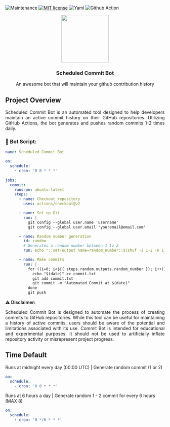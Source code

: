 ![Maintenance](https://img.shields.io/badge/Maintenance-Yes-green)
[![MIT license](https://img.shields.io/badge/License-MIT-blue.svg)](https://github.com/rahfianugerah/scheduled-commit-bot/blob/main/LICENSE)
![Yaml](https://img.shields.io/badge/Made_with-Yaml-blue.svg)
![Github Action](https://img.shields.io/badge/GitHub_Workflows-%23121011.svg?&logo=github&logoColor=white)

<div align="center">
  <img src="https://github.com/rahfianugerah/scheduled-commit-bot/blob/main/img/newbot.png" height=150 width=150>
  <h3>
    Scheduled Commit Bot
  </h3>
  <p>
    An awesome bot that will maintain your github contribution history
  </p>
</div>

## Project Overview
<p align="justify">
  Scheduled Commit Bot is an automated tool designed to help developers maintain an active commit history on their GitHub repositories. Utilizing GitHub Actions, the bot generates and pushes random commits 1-2 times daily.
</p>

### 🤖 Bot Script:
```yml
name: Scheduled Commit Bot

on:
  schedule:
    - cron: '0 0 * * *'
    
jobs:
  commit:
    runs-on: ubuntu-latest
    steps:
      - name: Checkout repository
        uses: actions/checkout@v2

      - name: Set up Git
        run: |
          git config --global user.name 'username'
          git config --global user.email 'youremail@email.com'

      - name: Random number generation
        id: random
        # Generates a random number between 1 to 2
        run: echo "::set-output name=random_number::$(shuf -i 1-2 -n 1)" 

      - name: Make commits
        run: |
          for ((i=0; i<${{ steps.random.outputs.random_number }}; i++)); do
            echo "$(date)" >> commit.txt
            git add commit.txt
            git commit -m "Automated Commit at $(date)"
          done
          git push

```

⚠️ <b> Disclaimer: </b>

<p align="justify">
  Scheduled Commit Bot is designed to automate the process of creating commits to GitHub repositories. While this tool can be useful for maintaining a history of active commits, users should be aware of the potential and limitations associated with its use. Commit Bot is intended for educational and experimental purposes. It should not be used to artificially inflate repository activity or misrepresent project progress.
</p> 


## Time Default

Runs at midnight every day (00:00 UTC) | Generate random commit (1 or 2)
```yml
on:
  schedule:
    - cron: '0 0 * * *'
```

Runs at 6 hours a day | Generate random 1 - 2 commit for every 6 hours (MAX 8)
```yml
on:
  schedule:
    - cron: '0 */6 * * *'
```


